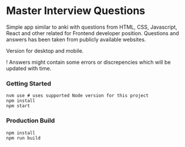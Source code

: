 # Master Interview Questions

Simple app similar to anki with questions from HTML, CSS, Javascript, React and other related for Frontend developer position. Questions and answers has been taken from publicly available websites. 

Version for desktop and mobile.

! Answers might contain some errors or discrepencies which will be updated with time. 

### Getting Started

```shell
nvm use # uses supported Node version for this project
npm install
npm start
```

### Production Build

```shell
npm install
npm run build
```